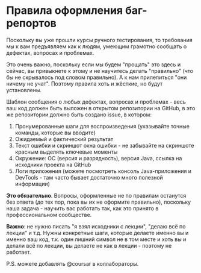 # Правила оформления баг-репортов

Поскольку вы уже прошли курсы ручного тестирования, то требования мы к вам предъявляем как к людям, умеющим грамотно сообщать о дефектах, вопросах и проблемах.

Это очень важно, поскольку если мы будем "прощать" это здесь и сейчас, вы привыкнете к этому и не научитесь делать "правильно" (что бы не скрывалось под словом правильно). А к нам прилепиться "они ничему не учат". Поэтому правила хоть и жёсткие, но будут установлены.

Шаблон сообщения о любых дефектах, вопросах и проблемах - весь ваш код должен быть выложен в открытом репозитории на GitHub, в это же репозитории должно быть создано issue, в котором:
1. Пронумерованные шаги для воспроизведения (указывайте точные команды, которые вы вводите)
1. Ожидаемый и фактический результат
1. Текст ошибки и скриншот окна ошибки - не забывайте на скриншоте красным выделять ключевые моменты 
1. Окружение: ОС (версия и разрядность), версия Java, ссылка на исходники проекта на GitHub
1. Логи приложения (можете посмотреть консоль Java-приложения и DevTools - там часто бывает достаточно много полезной информации)

**Это обязательно**. Вопросы, оформленные не по правилам останутся без ответа (до тех пор, пока вы их не оформите правильно), поскольку наша задача - научить вас работать так, как это принято в профессиональном сообществе.

**Важно**: не нужно писать "я взял исходники с лекции", "делаю всё по лекции" и т.д. Нужны конкретные шаги, которые делаете именно вы и именно ваш код, т.к. один лишний символ не в том месте и хоть вы и делали всё по лекции, вы делаете не как в лекции - поэтому не работает.

P.S. можете добавлять @coursar в коллабораторы.
